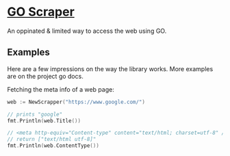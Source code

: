 # [GO Scraper]()

An oppinated & limited way to access the web using GO.

## Examples

Here are a few impressions on the way the library works. More examples are on the project go docs.

Fetching the meta info of a web page:
```go
web := NewScrapper("https://www.google.com/")

// prints "google"
fmt.Println(web.Title())

// <meta http-equiv="Content-type" content="text/html; charset=utf-8" />
// return ["text/html utf-8]"
fmt.Println(web.ContentType())
```